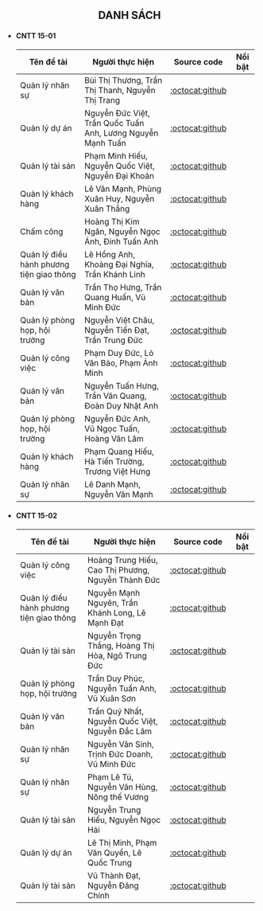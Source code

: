 <h2 align="center">
    DANH SÁCH
</h2>

- #### CNTT 15-01
    | Tên đề tài    | Người thực hiện | Source code     | Nổi bật     |
    | ------------- | ----------------| --------------- | ----------- |
    | Quản lý nhân sự | Bùi Thị Thương, Trần Thị Thanh, Nguyễn Thị Trang| [:octocat:github](https://github.com/Thanhh-803/TTDN-15-01-N1)|
    | Quản lý dự án| Nguyễn Đức Việt, Trần Quốc Tuấn Anh, Lương Nguyễn Mạnh Tuấn| [:octocat:github](https://github.com/mtuan3110/TTDN-15-01-N2.git)|
    | Quản lý tài sản | Phạm Minh Hiếu, Nguyễn Quốc Việt, Nguyễn Đại Khoản| [:octocat:github](https://github.com/hieupham10032003/TTDN-15-01)|
    | Quản lý khách hàng| Lê Văn Mạnh, Phùng Xuân Huy, Nguyễn Xuân Thắng| [:octocat:github](https://github.com/ToiYeuDaiNam/TTDN-15-01-N4.git)|
    | Chấm công| Hoàng Thị Kim Ngân, Nguyễn Ngọc Ánh, Đinh Tuấn Anh| [:octocat:github](https://github.com/dinhtuananh188/TTDN-15-01-N5)|
    | Quản lý điều hành phương tiện giao thông| Lê Hồng Anh, Khoàng Đại Nghĩa, Trần Khánh Linh | [:octocat:github](https://github.com/dainghia99/TTDN-15-01-N6)|
    | Quản lý văn bản| Trần Thọ Hưng, Trần Quang Huấn, Vũ Minh Đức |[:octocat:github](https://github.com/tranhuan123/TTDN-15-01-N1)|
    | Quản lý phòng họp, hội trường| Nguyễn Việt Châu, Nguyễn Tiến Đạt, Trần Trung Đức | [:octocat:github](https://github.com/nguyendat2610/TTDN-15-01-N8)|
    | Quản lý công việc| Phạm Duy Đức, Lò Văn Bảo, Phạm Ánh Minh |[:octocat:github](https://github.com/baovan22/TTDN-15-01-N9)|
    | Quản lý văn bản| Nguyễn Tuấn Hưng, Trần Văn Quang, Đoàn Duy Nhật Anh |[:octocat:github](https://github.com/hungtay/TTDN-15-01-N10)|
    | Quản lý phòng họp, hội trường| Nguyễn Đức Anh, Vũ Ngọc Tuấn, Hoàng Văn Lâm |[:octocat:github](https://github.com/hoanglam19/TTDN)|
    | Quản lý khách hàng| Phạm Quang Hiếu, Hà Tiến Trường, Trương Việt Hưng |[:octocat:github](https://github.com/truonghungg/TTDN-15-01-N12)|
    | Quản lý nhân sự| Lê Danh Mạnh, Nguyễn Văn Mạnh |[:octocat:github](https://github.com/LeDanhManh24092002/TTDN)|
- #### CNTT 15-02
    | Tên đề tài    | Người thực hiện | Source code     | Nổi bật     |
    | ------------- | ----------------|---------------- | ----------- |
    | Quản lý công việc | Hoàng Trung Hiếu, Cao Thị Phương, Nguyễn Thành Đức| [:octocat:github](https://github.com/HieuK1502/TTDN-15-02-N1)|
    | Quản lý điều hành phương tiện giao thông| Nguyễn Mạnh Nguyên, Trần Khánh Long, Lê Mạnh Đạt| [:octocat:github](https://github.com/Tranlong291003/TTDN-15-02-N6)|
    | Quản lý tài sản | Nguyễn Trọng Thắng, Hoàng Thị Hòa, Ngô Trung Đức| [:octocat:github](https://github.com/thang0305/TTDN-15-02-N3)|
    | Quản lý phòng họp, hội trường | Trần Duy Phúc, Nguyễn Tuấn Anh, Vũ Xuân Sơn| [:octocat:github](https://github.com/duyphucceem/TTDN-15-02-N7)|
    | Quản lý văn bản | Trần Quý Nhất, Nguyễn Quốc Việt, Nguyễn Đắc Lâm| [:octocat:github](https://github.com/TranQuyNhat/TTDN-15-02-N2)|
    | Quản lý nhân sự | Nguyễn Văn Sinh, Trịnh Đức Doanh, Vũ Minh Đức| [:octocat:github](https://github.com/minhducvu0/TTDN-15-02-N4)|
    | Quản lý nhân sự | Phạm Lê Tú, Nguyễn Văn Hùng, Nông thế Vương| [:octocat:github](https://github.com/NongTheVuong/TTDN-15-02-N8)|
    | Quản lý tài sản | Nguyễn Trung Hiếu, Nguyễn Ngọc Hải| [:octocat:github](https://github.com/NgocHai77/TTDN-15-02-N10)|
    | Quản lý dự án | Lê Thị Minh, Phạm Văn Quyền, Lê Quốc Trung| [:octocat:github](https://github.com/vanquyen1/TTDN-15-02-N5)|
    | Quản lý tài sản | Vũ Thành Đạt, Nguyễn Đăng Chính| [:octocat:github](https://github.com/chinhnguyen-k15/TTDN-15-02-N9)|